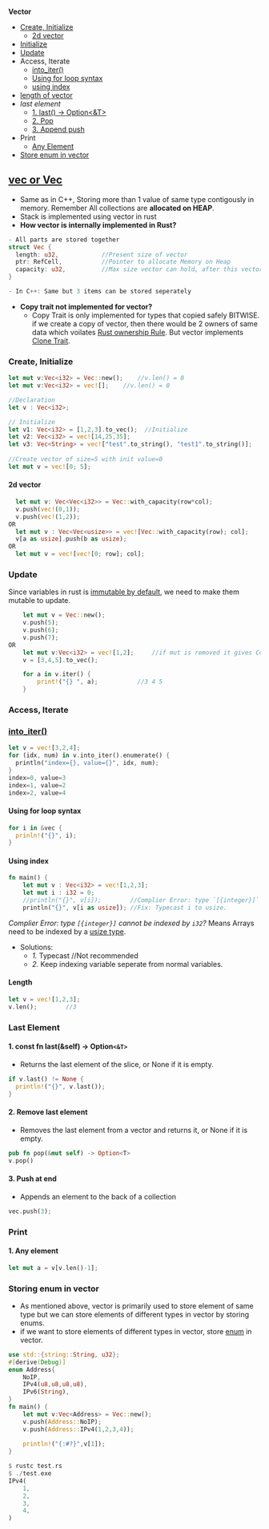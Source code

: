 **Vector**
- [Create, Initialize](#cin)
  - [2d vector](#2d)
- [Initialize](#init)
- [Update](#update)
- Access, Iterate
  - [into_iter()](#itr)
  - [Using for loop syntax](#fls)
  - [using index](#ind)
- [length of vector](#len)
- _last element_
  - [1. last() -> Option<&T>](#plast)
  - [2. Pop](#pop)
  - [3. Append push](#push)
- Print
  - [Any Element](#any)
- [Store enum in vector](enumvec)


## [vec or Vec](https://doc.rust-lang.org/std/vec/struct.Vec.html#method.push)
- Same as in C++, Storing more than 1 value of same type contigously in memory. Remember All collections are **allocated on HEAP**.
- Stack is implemented using vector in rust
- **How vector is internally implemented in Rust?**
```rs
- All parts are stored together
struct Vec {
  length: u32,            //Present size of vector
  ptr: RefCell,           //Pointer to allocate Memory on Heap
  capacity: u32,          //Max size vector can hold, after this vector need to be resized/reallocated
}

- In C++: Same but 3 items can be stored seperately
```
- **Copy trait not implemented for vector?**
  - Copy Trait is only implemented for types that copied safely BITWISE. if we create a copy of vector, then there would be 2 owners of same data which voilates [Rust ownership Rule](/Languages/Programming_Languages/Rust#own). But vector implements [Clone Trait](/Languages/Programming_Languages/Rust/Triat_Interface/README.md#clone).

<a name=cin></a>
### Create, Initialize
```rs
let mut v:Vec<i32> = Vec::new();    //v.len() = 0
let mut v:Vec<i32> = vec![];    //v.len() = 0

//Declaration
let v : Vec<i32>;              

// Initialize
let v1: Vec<i32> = [1,2,3].to_vec();  //Initialize
let v2: Vec<i32> = vec![14,25,35];
let v3: Vec<String> = vec!["test".to_string(), "test1".to_string()];
  
//Create vector of size=5 with init value=0
let mut v = vec![0; 5];
```

<a name=2d></a>
#### 2d vector
```rs
  let mut v: Vec<Vec<i32>> = Vec::with_capacity(row*col);
  v.push(vec!(0,1));  
  v.push(vec!(1,2));
OR         
  let mut v : Vec<Vec<usize>> = vec![Vec::with_capacity(row); col];
  v[a as usize].push(b as usize);
OR  
  let mut v = vec![vec![0; row]; col];  
```

<a name=update></a>
### Update
Since variables in rust is [immutable by default](/Languages/Programming_Languages/Rust), we need to make them mutable to update.
```rs
    let mut v = Vec::new();
    v.push(5);
    v.push(6);
    v.push(7);
OR 
    let mut v:Vec<i32> = vec![1,2];     //if mut is removed it gives Compilation error
    v = [3,4,5].to_vec();

    for a in v.iter() {
        print!("{} ", a);           //3 4 5
    }
```

### Access, Iterate
<a name=itr></a>
### [into_iter()](/Languages/Programming_Languages/Rust/Iterators)
```rs
let v = vec![3,2,4];
for (idx, num) in v.into_iter().enumerate() {
  println("index={}, value={}", idx, num);
}
index=0, value=3
index=1, value=2
index=2, value=4
```

<a name=fls></a>
#### Using for loop syntax
```rs
for i in &vec {
  prinln!("{}", i);
}
```

<a name=ind></a>
#### Using index
```rs
fn main() {
    let mut v : Vec<i32> = vec![1,2,3];
    let mut i : i32 = 0;
    //println("{}", v[i]);        //Complier Error: type `[{integer}]` cannot be indexed by `i32`
    println("{}", v[i as usize]); //Fix: Typecast i to usize.
```
_Complier Error: type `[{integer}]` cannot be indexed by `i32`?_ Means Arrays need to be indexed by a [usize type](/Languages/Programming_Languages/Rust/Data_Types). 
- Solutions:
  - _1._ Typecast          //Not recommended
  - _2._ Keep indexing variable seperate from normal variables.

<a name=len></a>
#### Length
```rs
let v = vec![1,2,3];
v.len();        //3
```

### Last Element
<a name=plast></a>
#### 1. const fn last(&self) -> Option`<&T>`
- Returns the last element of the slice, or None if it is empty.
```rs
if v.last() != None {
  println!("{}", v.last());
}
```

<a name=pop></a>
#### 2. Remove last element
- Removes the last element from a vector and returns it, or None if it is empty.
```rs
pub fn pop(&mut self) -> Option<T>
v.pop()
```

<a name=push></a>
#### 3. Push at end
- Appends an element to the back of a collection
```rs
vec.push(3);
```

### Print
<a name=any></a>
#### 1. Any element
```rs
let mut a = v[v.len()-1];
```

<a name=enumvec></a>
### Storing enum in vector
- As mentioned above, vector is primarily used to store element of same type but we can store elements of different types in vector by storing enums.
- if we want to store elements of different types in vector, store [enum](/Languages/Programming_Languages/Rust) in vector.
```rust
use std::{string::String, u32};
#[derive(Debug)]
enum Address{
    NoIP,
    IPv4(u8,u8,u8,u8),
    IPv6(String),
}
fn main() {
    let mut v:Vec<Address> = Vec::new();
    v.push(Address::NoIP);
    v.push(Address::IPv4(1,2,3,4));
    
    println!("{:#?}",v[1]);
}    

$ rustc test.rs
$ ./test.exe
IPv4(
    1,
    2,
    3,
    4,
)
```
